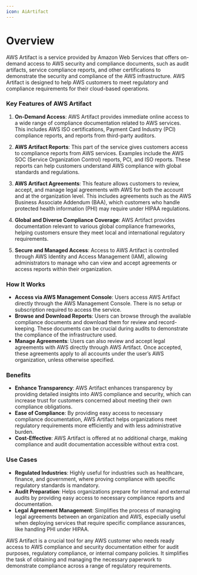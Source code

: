 ```yaml
---
icon: AiArtifact
---
```

# Overview

AWS Artifact is a service provided by Amazon Web Services that offers on-demand access to AWS security and compliance documents, such as audit artifacts, service compliance reports, and other certifications to demonstrate the security and compliance of the AWS infrastructure. AWS Artifact is designed to help AWS customers to meet regulatory and compliance requirements for their cloud-based operations.

### Key Features of AWS Artifact

1. **On-Demand Access**: AWS Artifact provides immediate online access to a wide range of compliance documentation related to AWS services. This includes AWS ISO certifications, Payment Card Industry (PCI) compliance reports, and reports from third-party auditors.
    
2. **AWS Artifact Reports**: This part of the service gives customers access to compliance reports from AWS services. Examples include the AWS SOC (Service Organization Control) reports, PCI, and ISO reports. These reports can help customers understand AWS compliance with global standards and regulations.
    
3. **AWS Artifact Agreements**: This feature allows customers to review, accept, and manage legal agreements with AWS for both the account and at the organization level. This includes agreements such as the AWS Business Associate Addendum (BAA), which customers who handle protected health information (PHI) may require under HIPAA regulations.
    
4. **Global and Diverse Compliance Coverage**: AWS Artifact provides documentation relevant to various global compliance frameworks, helping customers ensure they meet local and international regulatory requirements.
    
5. **Secure and Managed Access**: Access to AWS Artifact is controlled through AWS Identity and Access Management (IAM), allowing administrators to manage who can view and accept agreements or access reports within their organization.
    

### How It Works

- **Access via AWS Management Console**: Users access AWS Artifact directly through the AWS Management Console. There is no setup or subscription required to access the service.
- **Browse and Download Reports**: Users can browse through the available compliance documents and download them for review and record-keeping. These documents can be crucial during audits to demonstrate the compliance of the infrastructure used.
- **Manage Agreements**: Users can also review and accept legal agreements with AWS directly through AWS Artifact. Once accepted, these agreements apply to all accounts under the user’s AWS organization, unless otherwise specified.

### Benefits

- **Enhance Transparency**: AWS Artifact enhances transparency by providing detailed insights into AWS compliance and security, which can increase trust for customers concerned about meeting their own compliance obligations.
- **Ease of Compliance**: By providing easy access to necessary compliance documentation, AWS Artifact helps organizations meet regulatory requirements more efficiently and with less administrative burden.
- **Cost-Effective**: AWS Artifact is offered at no additional charge, making compliance and audit documentation accessible without extra cost.

### Use Cases

- **Regulated Industries**: Highly useful for industries such as healthcare, finance, and government, where proving compliance with specific regulatory standards is mandatory.
- **Audit Preparation**: Helps organizations prepare for internal and external audits by providing easy access to necessary compliance reports and documentation.
- **Legal Agreement Management**: Simplifies the process of managing legal agreements between an organization and AWS, especially useful when deploying services that require specific compliance assurances, like handling PHI under HIPAA.

AWS Artifact is a crucial tool for any AWS customer who needs ready access to AWS compliance and security documentation either for audit purposes, regulatory compliance, or internal company policies. It simplifies the task of obtaining and managing the necessary paperwork to demonstrate compliance across a range of regulatory requirements.